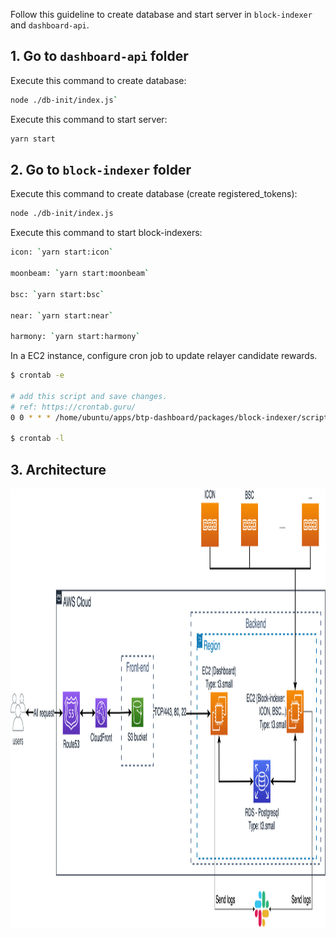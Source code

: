Follow this guideline to create database and start server in `block-indexer` and `dashboard-api`.
## 1. Go to `dashboard-api` folder

Execute this command to create database:

```bash
node ./db-init/index.js`
```

Execute this command to start server:

```bash
yarn start
```


## 2. Go to `block-indexer` folder

Execute this command to create database (create registered_tokens):

```bash
node ./db-init/index.js
```

Execute this command to start block-indexers:
```bash
icon: `yarn start:icon`

moonbeam: `yarn start:moonbeam`

bsc: `yarn start:bsc`

near: `yarn start:near`

harmony: `yarn start:harmony`
```

In a EC2 instance, configure cron job to update relayer candidate rewards.
```bash
$ crontab -e

# add this script and save changes.
# ref: https://crontab.guru/
0 0 * * * /home/ubuntu/apps/btp-dashboard/packages/block-indexer/scripts/reward_reader.sh

$ crontab -l
```

## 3. Architecture
<img src="./architecture/btp-architecture.png" alt="MarineGEO circle logo" style="height:703px; width:1349px;"/>